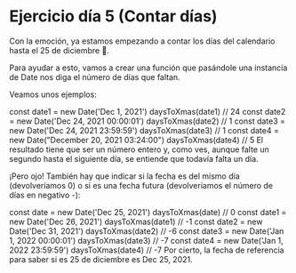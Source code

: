 # Ejercicio día 5 (Contar días)

Con la emoción, ya estamos empezando a contar los días del calendario hasta el 25 de diciembre 📆.

Para ayudar a esto, vamos a crear una función que pasándole una instancia de Date nos diga el número de días que faltan.

Veamos unos ejemplos:

const date1 = new Date('Dec 1, 2021')
daysToXmas(date1) \// 24
const date2 = new Date('Dec 24, 2021 00:00:01')
daysToXmas(date2) \// 1
const date3 = new Date('Dec 24, 2021 23:59:59')
daysToXmas(date3) \// 1
const date4 = new Date("December 20, 2021 03:24:00")
daysToXmas(date4) \// 5
El resultado tiene que ser un número entero y, como ves, aunque falte un segundo hasta el siguiente día, se entiende que todavía falta un día.

¡Pero ojo! También hay que indicar si la fecha es del mismo día (devolveríamos 0) o si es una fecha futura (devolveríamos el número de días en negativo -):

const date = new Date('Dec 25, 2021')
daysToXmas(date) \// 0
const date1 = new Date('Dec 26, 2021')
daysToXmas(date1) \// -1
const date2 = new Date('Dec 31, 2021')
daysToXmas(date2) \// -6
const date3 = new Date('Jan 1, 2022 00:00:01')
daysToXmas(date3) \// -7
const date4 = new Date('Jan 1, 2022 23:59:59')
daysToXmas(date4) \// -7
Por cierto, la fecha de referencia para saber si es 25 de diciembre es Dec 25, 2021.